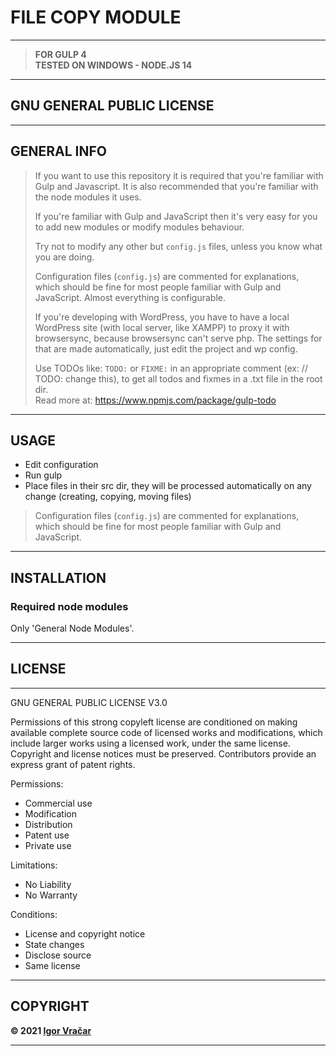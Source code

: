 # FILE COPY MODULE

---

> **FOR GULP 4**\
> **TESTED ON WINDOWS - NODE.JS 14**

---

## GNU GENERAL PUBLIC LICENSE

---

## GENERAL INFO

> If you want to use this repository it is required that you're familiar with Gulp and Javascript.
> It is also recommended that you're familiar with the node modules it uses.
>
> If you're familiar with Gulp and JavaScript then it's very easy for you to add new modules or modify modules behaviour.
>
> Try not to modify any other but `config.js` files, unless you know what you are doing.
>
> Configuration files (`config.js`) are commented for explanations, which should be fine for most people familiar with Gulp and JavaScript. Almost everything is configurable.
>
> If you're developing with WordPress, you have to have a local WordPress site (with local server, like XAMPP) to proxy it with browsersync, because browsersync can't serve php. The settings for that are made automatically, just edit the project and wp config.
>
> Use TODOs like: `TODO:` or `FIXME:` in an appropriate comment (ex: // TODO: change this), to get all todos and fixmes in a .txt file in the root dir.\
> Read more at: <https://www.npmjs.com/package/gulp-todo>

---

## USAGE

-  Edit configuration
-  Run gulp
-  Place files in their src dir, they will be processed automatically on any change (creating, copying, moving files)

> Configuration files (`config.js`) are commented for explanations, which should be fine for most people familiar with Gulp and JavaScript.

---

## INSTALLATION

### Required node modules

Only 'General Node Modules'.

---

## LICENSE

---

GNU GENERAL PUBLIC LICENSE V3.0

Permissions of this strong copyleft license are conditioned on making available complete source code of licensed works and modifications, which include larger works using a licensed work, under the same license. Copyright and license notices must be preserved. Contributors provide an express grant of patent rights.

Permissions:

-  Commercial use
-  Modification
-  Distribution
-  Patent use
-  Private use

Limitations:

-  No Liability
-  No Warranty

Conditions:

-  License and copyright notice
-  State changes
-  Disclose source
-  Same license

---

## COPYRIGHT

**© 2021 [Igor Vračar](https://www.igorvracar.com)**

---
